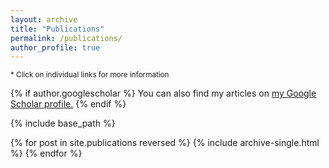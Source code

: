 ```yaml
---
layout: archive
title: "Publications"
permalink: /publications/
author_profile: true
---
```


<small>* Click on individual links for more information </small>

{% if author.googlescholar %}
  You can also find my articles on <u><a href="{{author.googlescholar}}">my Google Scholar profile</a>.</u>
{% endif %}

{% include base_path %}

{% for post in site.publications reversed %}
  {% include archive-single.html %}
{% endfor %}
